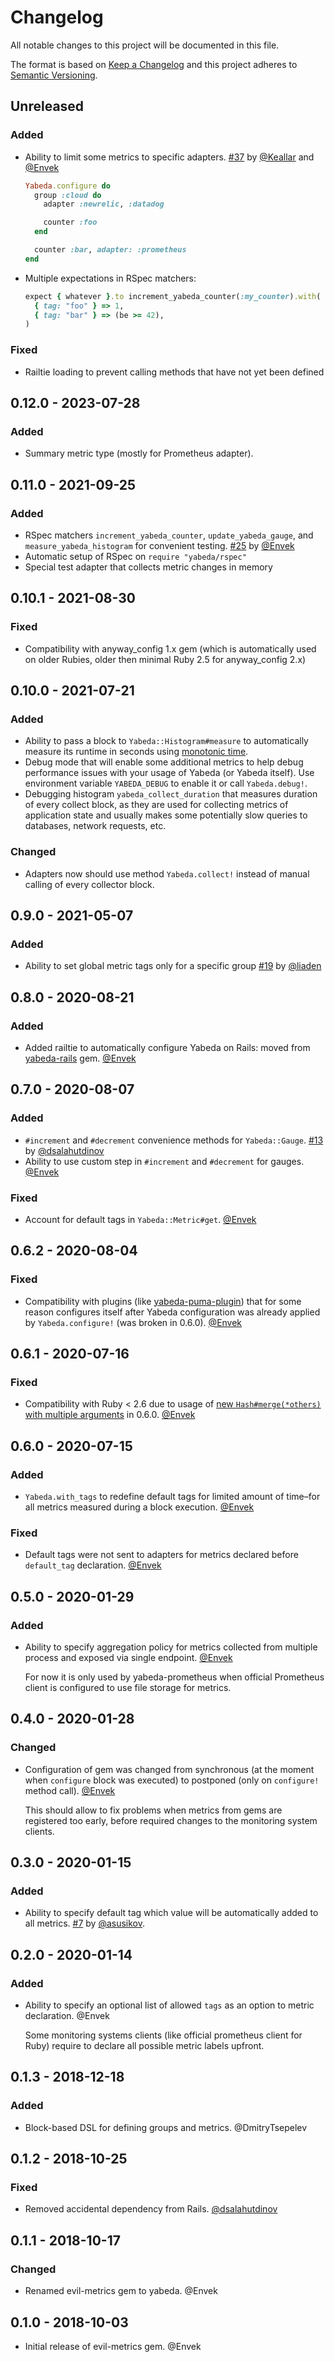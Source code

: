 # Changelog

All notable changes to this project will be documented in this file.

The format is based on [Keep a Changelog](http://keepachangelog.com/en/1.0.0/)
and this project adheres to [Semantic Versioning](http://semver.org/spec/v2.0.0.html).

## Unreleased

### Added

- Ability to limit some metrics to specific adapters. [#37](https://github.com/yabeda-rb/yabeda/pull/37) by [@Keallar] and [@Envek]

  ```ruby
  Yabeda.configure do
    group :cloud do
      adapter :newrelic, :datadog

      counter :foo
    end

    counter :bar, adapter: :prometheus
  end
  ```

- Multiple expectations in RSpec matchers:

  ```ruby
  expect { whatever }.to increment_yabeda_counter(:my_counter).with(
    { tag: "foo" } => 1,
    { tag: "bar" } => (be >= 42),
  )
  ```

### Fixed

- Railtie loading to prevent calling methods that have not yet been defined

## 0.12.0 - 2023-07-28

### Added

- Summary metric type (mostly for Prometheus adapter).

## 0.11.0 - 2021-09-25

### Added

- RSpec matchers `increment_yabeda_counter`, `update_yabeda_gauge`, and `measure_yabeda_histogram` for convenient testing. [#25](https://github.com/yabeda-rb/yabeda/pull/25) by [@Envek][]
- Automatic setup of RSpec on `require "yabeda/rspec"`
- Special test adapter that collects metric changes in memory

## 0.10.1 - 2021-08-30

### Fixed

- Compatibility with anyway_config 1.x gem (which is automatically used on older Rubies, older then minimal Ruby 2.5 for anyway_config 2.x)

## 0.10.0 - 2021-07-21

### Added

- Ability to pass a block to `Yabeda::Histogram#measure` to automatically measure its runtime in seconds using [monotonic time](https://blog.dnsimple.com/2018/03/elapsed-time-with-ruby-the-right-way/).
- Debug mode that will enable some additional metrics to help debug performance issues with your usage of Yabeda (or Yabeda itself). Use environment variable `YABEDA_DEBUG` to enable it or call `Yabeda.debug!`.
- Debugging histogram `yabeda_collect_duration` that measures duration of every collect block, as they are used for collecting metrics of application state and usually makes some potentially slow queries to databases, network requests, etc.

### Changed

- Adapters now should use method `Yabeda.collect!` instead of manual calling of every collector block.

## 0.9.0 - 2021-05-07

### Added

- Ability to set global metric tags only for a specific group [#19](https://github.com/yabeda-rb/yabeda/pull/19) by [@liaden]

## 0.8.0 - 2020-08-21

### Added

 - Added railtie to automatically configure Yabeda on Rails: moved from [yabeda-rails](https://github.com/yabeda-rb/yabeda-rails) gem. [@Envek]

## 0.7.0 - 2020-08-07

### Added

 - `#increment` and `#decrement` convenience methods for `Yabeda::Gauge`. [#13](https://github.com/yabeda-rb/yabeda/pull/13) by [@dsalahutdinov]
 - Ability to use custom step in `#increment` and `#decrement` for gauges. [@Envek]

### Fixed

 - Account for default tags in `Yabeda::Metric#get`. [@Envek]

## 0.6.2 - 2020-08-04

### Fixed

 - Compatibility with plugins (like [yabeda-puma-plugin](https://github.com/yabeda-rb/yabeda-puma-plugin)) that for some reason configures itself after Yabeda configuration was already applied by `Yabeda.configure!` (was broken in 0.6.0). [@Envek]

## 0.6.1 - 2020-07-16

### Fixed

 - Compatibility with Ruby < 2.6 due to usage of [new `Hash#merge(*others)` with multiple arguments](https://rubyreferences.github.io/rubychanges/2.6.html#hashmerge-with-multiple-arguments) in 0.6.0. [@Envek]

## 0.6.0 - 2020-07-15

### Added

 - `Yabeda.with_tags` to redefine default tags for limited amount of time–for all metrics measured during a block execution. [@Envek]

### Fixed

 - Default tags were not sent to adapters for metrics declared before `default_tag` declaration. [@Envek]

## 0.5.0 - 2020-01-29

### Added

 - Ability to specify aggregation policy for metrics collected from multiple process and exposed via single endpoint. [@Envek]

   For now it is only used by yabeda-prometheus when official Prometheus client is configured to use file storage for metrics.

## 0.4.0 - 2020-01-28

### Changed

 - Configuration of gem was changed from synchronous (at the moment when `configure` block was executed) to postponed (only on `configure!` method call). [@Envek]

   This should allow to fix problems when metrics from gems are registered too early, before required changes to the monitoring system clients.

## 0.3.0 - 2020-01-15

### Added

 - Ability to specify default tag which value will be automatically added to all metrics. [#7](https://github.com/yabeda-rb/yabeda/pull/7) by [@asusikov].

## 0.2.0 - 2020-01-14

### Added

 - Ability to specify an optional list of allowed `tags` as an option to metric declaration. @Envek

   Some monitoring systems clients (like official prometheus client for Ruby) require to declare all possible metric labels upfront.

## 0.1.3 - 2018-12-18

### Added

 - Block-based DSL for defining groups and metrics. @DmitryTsepelev

## 0.1.2 - 2018-10-25

### Fixed

 - Removed accidental dependency from Rails. [@dsalahutdinov]

## 0.1.1 - 2018-10-17

### Changed

 - Renamed evil-metrics gem to yabeda. @Envek

## 0.1.0 - 2018-10-03

 - Initial release of evil-metrics gem. @Envek

[@Envek]: https://github.com/Envek "Andrey Novikov"
[@dsalahutdinov]: https://github.com/dsalahutdinov "Dmitry Salahutdinov"
[@asusikov]: https://github.com/asusikov "Alexander Susikov"
[@liaden]: https://github.com/liaden "Joel Johnson"
[@Keallar]: https://github.com/Keallar "Eugene Lysanskiy"
